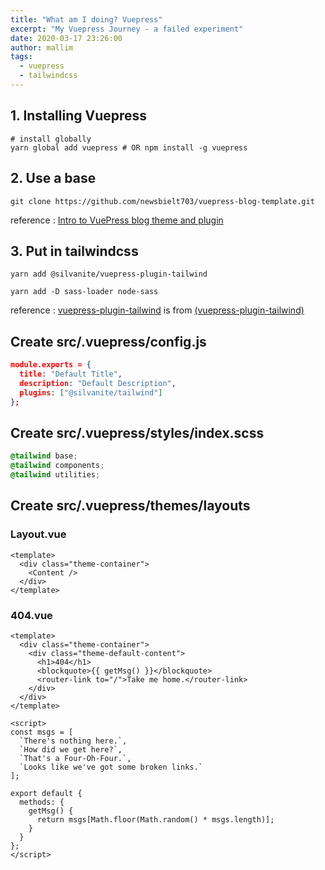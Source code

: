 ```yaml
---
title: "What am I doing? Vuepress"
excerpt: "My Vuepress Journey - a failed experiment"
date: 2020-03-17 23:26:00
author: mallim
tags:
  - vuepress
  - tailwindcss
---
```


## 1. Installing Vuepress

```shell
# install globally
yarn global add vuepress # OR npm install -g vuepress
```

## 2. Use a base

```shell
git clone https://github.com/newsbielt703/vuepress-blog-template.git
```

reference : [Intro to VuePress blog theme and plugin](https://billyyyyy3320.com/en/2020/01/25/intro-to-vuepress-blog-theme-and-plugin/)

## 3. Put in tailwindcss

```shell
yarn add @silvanite/vuepress-plugin-tailwind

yarn add -D sass-loader node-sass
```

reference : [vuepress-plugin-tailwind](https://github.com/Silvanite/vuepress-plugin-tailwind) is from [(vuepress-plugin-tailwind)](https://github.com/Silvanite/vuepress-plugin-tailwind)

## Create src/.vuepress/config.js

```json
module.exports = {
  title: "Default Title",
  description: "Default Description",
  plugins: ["@silvanite/tailwind"]
};
```

## Create src/.vuepress/styles/index.scss

```scss
@tailwind base;
@tailwind components;
@tailwind utilities;
```

## Create src/.vuepress/themes/layouts

### Layout.vue

```vue
<template>
  <div class="theme-container">
    <Content />
  </div>
</template>
```

### 404.vue

```vue
<template>
  <div class="theme-container">
    <div class="theme-default-content">
      <h1>404</h1>
      <blockquote>{{ getMsg() }}</blockquote>
      <router-link to="/">Take me home.</router-link>
    </div>
  </div>
</template>

<script>
const msgs = [
  `There's nothing here.`,
  `How did we get here?`,
  `That's a Four-Oh-Four.`,
  `Looks like we've got some broken links.`
];

export default {
  methods: {
    getMsg() {
      return msgs[Math.floor(Math.random() * msgs.length)];
    }
  }
};
</script>
```
